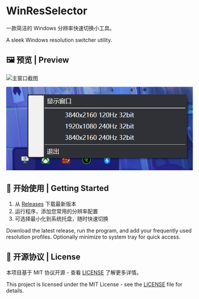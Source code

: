 # WinResSelector

一款简洁的 Windows 分辨率快速切换小工具。

A sleek Windows resolution switcher utility.

## 🖼️ 预览 | Preview

![主窗口截图](https://github.com/user-attachments/assets/9c41a982-04d3-4756-83c9-1df7ffc0e1b5)

![托盘图标截图](tray.png)

## 🚀 开始使用 | Getting Started

1. 从 [Releases](https://github.com/fiko/WinResSelector/releases) 下载最新版本
2. 运行程序，添加您常用的分辨率配置
3. 可选择最小化到系统托盘，随时快速切换

Download the latest release, run the program, and add your frequently used resolution profiles. Optionally minimize to system tray for quick access.

## 📄 开源协议 | License

本项目基于 MIT 协议开源 - 查看 [LICENSE](LICENSE) 了解更多详情。

This project is licensed under the MIT License - see the [LICENSE](LICENSE) file for details.
